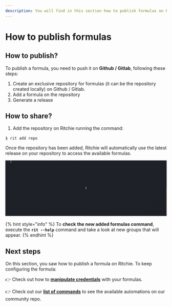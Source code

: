 ```yaml
---
description: You will find in this section how to publish formulas on Ritchie.
---
```


# How to publish formulas

## How to publish?

To publish a formula, you need to push it on **Github / Gitlab**, following these steps:

1. Create an exclusive repository for formulas \(it can be the repository created locally\) on Github / Gitlab.
2. Add a formula on the repository
3. Generate a release

## How to share?

1. Add the repository on Ritchie running the command: 

```text
$ rit add repo
```

Once the repository has been added, Ritchie will automatically use the latest release on your repository to access the available formulas.

![rit add repo command demonstration](../.gitbook/assets/rit-add-repo-3.gif)

{% hint style="info" %}
To **check** **the new added formulas command**, execute the **`rit --help`** command and take a look at new groups that will appear.
{% endhint %}

## Next steps 

On this section, you saw how to publish a formula on Ritchie. To keep configuring the formula: 

👉 Check out how to [**manipulate credentials**](https://docs.ritchiecli.io/how-to/manipulate-credentials) with your formulas.

👉 Check out our [**list of commands**](../developer/list-of-commands.md) to see the available automations on our community repo. 

